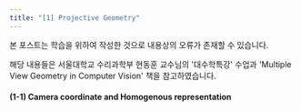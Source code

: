 ```yaml
---
title: "[1] Projective Geometry"
---
```


본 포스트는 학습을 위하여 작성한 것으로 내용상의 오류가 존재할 수 있습니다.

해당 내용들은 서울대학교 수리과학부 현동훈 교수님의 '대수학특강' 수업과 'Multiple View Geometry in Computer Vision' 책을 참고하였습니다.

#### (1-1) Camera coordinate and Homogenous representation



